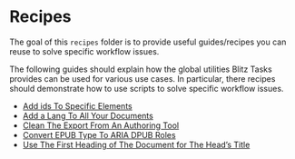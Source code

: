 # Recipes

The goal of this `recipes` folder is to provide useful guides/recipes you can reuse to solve specific workflow issues.

The following guides should explain how the global utilities Blitz Tasks provides can be used for various use cases. In particular, there recipes should demonstrate how to use scripts to solve specific workflow issues.

- [Add ids To Specific Elements](add-ids.md)
- [Add a Lang To All Your Documents](add-lang.md)
- [Clean The Export From An Authoring Tool](clean-output.md)
- [Convert EPUB Type To ARIA DPUB Roles](epubtype2aria.md)
- [Use The First Heading of The Document for The Head’s Title](doc-title.md)